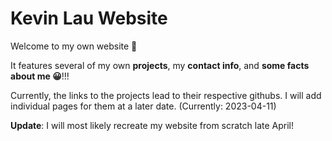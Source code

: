 # Kevin Lau Website 
Welcome to my own website 👋

It features several of my own **projects**, my **contact info**, and **some facts about me 😀**!!!

Currently, the links to the projects lead to their respective githubs. I will add individual pages for them at a later date. (Currently: 2023-04-11)

**Update**: I will most likely recreate my website from scratch late April!

